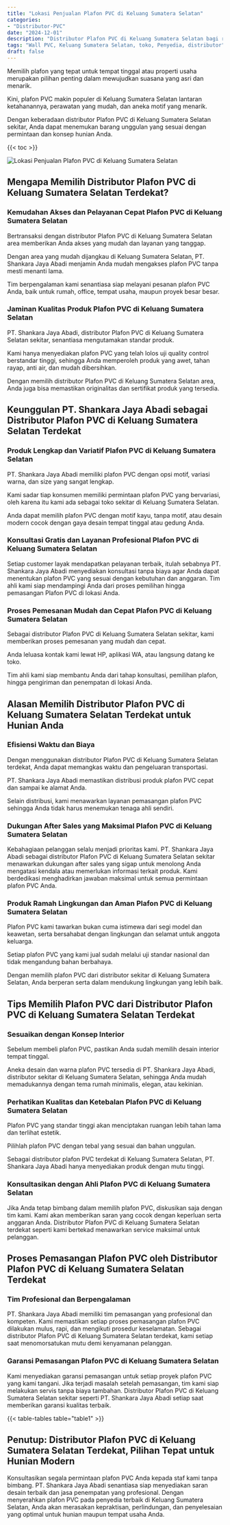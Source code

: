 ```yaml
---
title: "Lokasi Penjualan Plafon PVC di Keluang Sumatera Selatan"
categories: 
- "Distributor-PVC"
date: "2024-12-01"
description: "Distributor Plafon PVC di Keluang Sumatera Selatan bagi rumah, kantor, serta gerai. Panel unggulan, variasi motif, pilihan warna menarik, beserta jasa pemasangan oleh tenaga ahli profesional dan jaminan resmi!|Servis penjualan Plafon PVC di Keluang Sumatera Selatan untuk kebutuhan hunian, office, atau gerai, dengan panel berkualitas dan pemasangan oleh teknisi berpengalaman dan garansi resmi.|Alternatif Plafon PVC di Keluang Sumatera Selatan yang terbukti bagi hunian, perkantoran, serta ritel, bersama produk berkualitas dan instalasi oleh tim berpengalaman serta jaminan resmi.|Penyediaan Plafon PVC di Keluang Sumatera Selatan untuk tempat tinggal, office, dan gerai, beserta material terbaik dan penempatan oleh tim profesional, disertai beserta kepastian resmi.}"
tags: "Wall PVC, Keluang Sumatera Selatan, toko, Penyedia, distributor"
draft: false
---
```


Memilih plafon yang tepat untuk tempat tinggal atau properti usaha merupakan pilihan penting dalam mewujudkan suasana yang asri dan menarik.

Kini, plafon PVC makin populer di Keluang Sumatera Selatan lantaran ketahanannya, perawatan yang mudah, dan aneka motif yang menarik.

Dengan keberadaan distributor Plafon PVC di Keluang Sumatera Selatan sekitar, Anda dapat menemukan barang unggulan yang sesuai dengan permintaan dan konsep hunian Anda.

{{< toc >}}

![Lokasi Penjualan Plafon PVC di Keluang Sumatera Selatan](/images/Distributor-PVC/Lokasi-Penjualan-Plafon-PVC-di-Keluang-Sumatera-Selatan.png)


## Mengapa Memilih Distributor Plafon PVC di Keluang Sumatera Selatan Terdekat?

### Kemudahan Akses dan Pelayanan Cepat Plafon PVC di Keluang Sumatera Selatan

Bertransaksi dengan distributor Plafon PVC di Keluang Sumatera Selatan area memberikan Anda akses yang mudah dan layanan yang tanggap.

Dengan area yang mudah dijangkau di Keluang Sumatera Selatan, PT. Shankara Jaya Abadi menjamin Anda mudah mengakses plafon PVC tanpa mesti menanti lama.

Tim berpengalaman kami senantiasa siap melayani pesanan plafon PVC Anda, baik untuk rumah, office, tempat usaha, maupun proyek besar besar.

### Jaminan Kualitas Produk Plafon PVC di Keluang Sumatera Selatan

PT. Shankara Jaya Abadi, distributor Plafon PVC di Keluang Sumatera Selatan sekitar, senantiasa mengutamakan standar produk.

Kami hanya menyediakan plafon PVC yang telah lolos uji quality control berstandar tinggi, sehingga Anda memperoleh produk yang awet, tahan rayap, anti air, dan mudah dibersihkan.

Dengan memilih distributor Plafon PVC di Keluang Sumatera Selatan area, Anda juga bisa memastikan originalitas dan sertifikat produk yang tersedia.

## Keunggulan PT. Shankara Jaya Abadi sebagai Distributor Plafon PVC di Keluang Sumatera Selatan Terdekat

### Produk Lengkap dan Variatif Plafon PVC di Keluang Sumatera Selatan

PT. Shankara Jaya Abadi memiliki plafon PVC dengan opsi motif, variasi warna, dan size yang sangat lengkap.

Kami sadar tiap konsumen memiliki permintaan plafon PVC yang bervariasi, oleh karena itu kami ada sebagai toko sekitar di Keluang Sumatera Selatan.

Anda dapat memilih plafon PVC dengan motif kayu, tanpa motif, atau desain modern cocok dengan gaya desain tempat tinggal atau gedung Anda.

### Konsultasi Gratis dan Layanan Profesional Plafon PVC di Keluang Sumatera Selatan

Setiap customer layak mendapatkan pelayanan terbaik, itulah sebabnya PT. Shankara Jaya Abadi menyediakan konsultasi tanpa biaya agar Anda dapat menentukan plafon PVC yang sesuai dengan kebutuhan dan anggaran. Tim ahli kami siap mendampingi Anda dari proses pemilihan hingga pemasangan Plafon PVC di lokasi Anda.

### Proses Pemesanan Mudah dan Cepat Plafon PVC di Keluang Sumatera Selatan

Sebagai distributor Plafon PVC di Keluang Sumatera Selatan sekitar, kami memberikan proses pemesanan yang mudah dan cepat.

Anda leluasa kontak kami lewat HP, aplikasi WA, atau langsung datang ke toko.

Tim ahli kami siap membantu Anda dari tahap konsultasi, pemilihan plafon, hingga pengiriman dan penempatan di lokasi Anda.

## Alasan Memilih Distributor Plafon PVC di Keluang Sumatera Selatan Terdekat untuk Hunian Anda

### Efisiensi Waktu dan Biaya

Dengan menggunakan distributor Plafon PVC di Keluang Sumatera Selatan terdekat, Anda dapat memangkas waktu dan pengeluaran transportasi.

PT. Shankara Jaya Abadi memastikan distribusi produk plafon PVC cepat dan sampai ke alamat Anda.

Selain distribusi, kami menawarkan layanan pemasangan plafon PVC sehingga Anda tidak harus menemukan tenaga ahli sendiri.

### Dukungan After Sales yang Maksimal Plafon PVC di Keluang Sumatera Selatan

Kebahagiaan pelanggan selalu menjadi prioritas kami. PT. Shankara Jaya Abadi sebagai distributor Plafon PVC di Keluang Sumatera Selatan sekitar menawarkan dukungan after sales yang sigap untuk menolong Anda mengatasi kendala atau memerlukan informasi terkait produk. Kami berdedikasi menghadirkan jawaban maksimal untuk semua permintaan plafon PVC Anda.

### Produk Ramah Lingkungan dan Aman Plafon PVC di Keluang Sumatera Selatan

Plafon PVC kami tawarkan bukan cuma istimewa dari segi model dan keawetan, serta bersahabat dengan lingkungan dan selamat untuk anggota keluarga.

Setiap plafon PVC yang kami jual sudah melalui uji standar nasional dan tidak mengandung bahan berbahaya.

Dengan memilih plafon PVC dari distributor sekitar di Keluang Sumatera Selatan, Anda berperan serta dalam mendukung lingkungan yang lebih baik.

## Tips Memilih Plafon PVC dari Distributor Plafon PVC di Keluang Sumatera Selatan Terdekat

### Sesuaikan dengan Konsep Interior

Sebelum membeli plafon PVC, pastikan Anda sudah memilih desain interior tempat tinggal.

Aneka desain dan warna plafon PVC tersedia di PT. Shankara Jaya Abadi, distributor sekitar di Keluang Sumatera Selatan, sehingga Anda mudah memadukannya dengan tema rumah minimalis, elegan, atau kekinian.

### Perhatikan Kualitas dan Ketebalan Plafon PVC di Keluang Sumatera Selatan

Plafon PVC yang standar tinggi akan menciptakan ruangan lebih tahan lama dan terlihat estetik.

Pilihlah plafon PVC dengan tebal yang sesuai dan bahan unggulan.

Sebagai distributor plafon PVC terdekat di Keluang Sumatera Selatan, PT. Shankara Jaya Abadi hanya menyediakan produk dengan mutu tinggi.

### Konsultasikan dengan Ahli Plafon PVC di Keluang Sumatera Selatan

Jika Anda tetap bimbang dalam memilih plafon PVC, diskusikan saja dengan tim kami. Kami akan memberikan saran yang cocok dengan keperluan serta anggaran Anda. Distributor Plafon PVC di Keluang Sumatera Selatan terdekat seperti kami bertekad menawarkan service maksimal untuk pelanggan.

## Proses Pemasangan Plafon PVC oleh Distributor Plafon PVC di Keluang Sumatera Selatan Terdekat

### Tim Profesional dan Berpengalaman

PT. Shankara Jaya Abadi memiliki tim pemasangan yang profesional dan kompeten. Kami memastikan setiap proses pemasangan plafon PVC dilakukan mulus, rapi, dan mengikuti prosedur keselamatan. Sebagai distributor Plafon PVC di Keluang Sumatera Selatan terdekat, kami setiap saat menomorsatukan mutu demi kenyamanan pelanggan.

### Garansi Pemasangan Plafon PVC di Keluang Sumatera Selatan

Kami menyediakan garansi pemasangan untuk setiap proyek plafon PVC yang kami tangani. Jika terjadi masalah setelah pemasangan, tim kami siap melakukan servis tanpa biaya tambahan. Distributor Plafon PVC di Keluang Sumatera Selatan sekitar seperti PT. Shankara Jaya Abadi setiap saat memberikan garansi kualitas terbaik.

{{< table-tables table="table1" >}}

## Penutup: Distributor Plafon PVC di Keluang Sumatera Selatan Terdekat, Pilihan Tepat untuk Hunian Modern

Konsultasikan segala permintaan plafon PVC Anda kepada staf kami tanpa bimbang. PT. Shankara Jaya Abadi senantiasa siap menyediakan saran desain terbaik dan jasa penempatan yang profesional. Dengan menyerahkan plafon PVC pada penyedia terbaik di Keluang Sumatera Selatan, Anda akan merasakan kepraktisan, perlindungan, dan penyelesaian yang optimal untuk hunian maupun tempat usaha Anda.